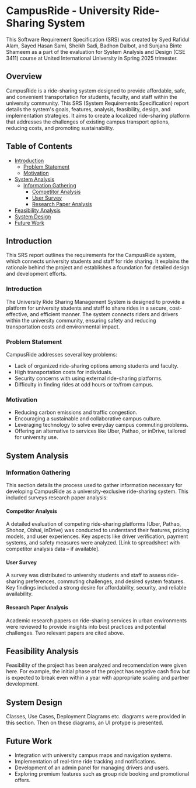# CampusRide - University Ride-Sharing System

This Software Requirement Specification (SRS) was created by Syed Rafidul Alam, Sayed Hasan Sami, Sheikh Sadi, Badhon Dalbot, and Sunjana Binte Shameem as a part of the evaluation for System Analysis and Design (CSE 3411) course at United International University in Spring 2025 trimester.

## Overview

CampusRide is a ride-sharing system designed to provide affordable, safe, and convenient transportation for students, faculty, and staff within the university community. This SRS (System Requirements Specification) report details the system's goals, features, analysis, feasibility, design, and implementation strategies. It aims to create a localized ride-sharing platform that addresses the challenges of existing campus transport options, reducing costs, and promoting sustainability.

## Table of Contents

-  [Introduction](#introduction)
    *  [Problem Statement](#problem-statement)
    *  [Motivation](#motivation)
-  [System Analysis](#system-analysis)
    *   [Information Gathering](#information-gathering)
        *   [Competitor Analysis](#competitor-analysis)
        *   [User Survey](#user-survey)
        *   [Research Paper Analysis](#research-paper-analysis)
-  [Feasibility Analysis](#feasibility-analysis)
-  [System Design](#system-design)
-  [Future Work](#future-work)

## Introduction

This SRS report outlines the requirements for the CampusRide system, which connects university students and staff for ride sharing. It explains the rationale behind the project and establishes a foundation for detailed design and development efforts.

### Introduction

The University Ride Sharing Management System is designed to provide a platform for university students and staff to share rides in a secure, cost-effective, and efficient manner. The system connects riders and drivers within the university community, ensuring safety and reducing transportation costs and environmental impact.

### Problem Statement

CampusRide addresses several key problems:
*   Lack of organized ride-sharing options among students and faculty.
*   High transportation costs for individuals.
*   Security concerns with using external ride-sharing platforms.
*   Difficulty in finding rides at odd hours or to/from campus.

### Motivation

*   Reducing carbon emissions and traffic congestion.
*   Encouraging a sustainable and collaborative campus culture.
*   Leveraging technology to solve everyday campus commuting problems.
*   Offering an alternative to services like Uber, Pathao, or inDrive, tailored for university use.

##  System Analysis

### Information Gathering

This section details the process used to gather information necessary for developing CampusRide as a university-exclusive ride-sharing system. This included surveys research paper analysis:

#### Competitor Analysis

A detailed evaluation of competing ride-sharing platforms (Uber, Pathao, Shohoz, Obhai, inDrive) was conducted to understand their features, pricing models, and user experiences.  Key aspects like driver verification, payment systems, and safety measures were analyzed. [Link to spreadsheet with competitor analysis data – if available].

#### User Survey

A survey was distributed to university students and staff to assess ride-sharing preferences, commuting challenges, and desired system features. Key findings included a strong desire for affordability, security, and reliable availability.

#### Research Paper Analysis

Academic research papers on ride-sharing services in urban environments were reviewed to provide insights into best practices and potential challenges. Two relevant papers are cited above.

## Feasibility Analysis

Feasibility of the project has been analyzed and recomendation were given here. For example, the initial phase of the project has negative cash flow but is expected to break even within a year with appropriate scaling and partner development.

## System Design

Classes, Use Cases, Deployment Diagrams etc. diagrams were provided in this section. Then on these diagrams, an UI protype is presented.


## Future Work

*   Integration with university campus maps and navigation systems.
*   Implementation of real-time ride tracking and notifications.
*   Development of an admin panel for managing drivers and users.
*   Exploring premium features such as group ride booking and promotional offers.
